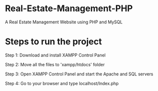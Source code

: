 # Real-Estate-Management-PHP
A Real Estate Management Website using PHP and MySQL


# Steps to run the project

Step 1: Download and install XAMPP Control Panel

Step 2: Move all the files to 'xampp/htdocs' folder

Step 3: Open XAMPP Control Panel and start the Apache and SQL servers

Step 4: Go to your browser and type localhost/Index.php
